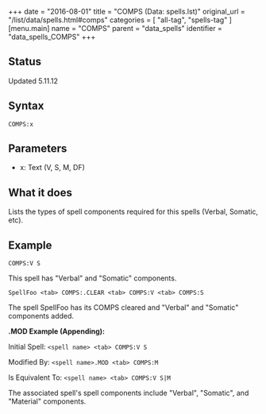 +++
date = "2016-08-01"
title = "COMPS (Data: spells.lst)"
original_url = "/list/data/spells.html#comps"
categories = [ "all-tag", "spells-tag" ]
[menu.main]
    name = "COMPS"
    parent = "data_spells"
    identifier = "data_spells_COMPS"
+++

## Status

Updated 5.11.12

## Syntax

`COMPS:x`

## Parameters

-   x: Text (V, S, M, DF)



What it does
------------

Lists the types of spell components required for this spells (Verbal,
Somatic, etc).

Example
-------

`COMPS:V S`

This spell has "Verbal" and "Somatic" components.

`SpellFoo <tab> COMPS:.CLEAR <tab> COMPS:V <tab> COMPS:S`

The spell SpellFoo has its COMPS cleared and "Verbal" and "Somatic"
components added.

**.MOD Example (Appending):**

Initial Spell: `<spell name> <tab> COMPS:V S`

Modified By: `<spell name>.MOD <tab> COMPS:M`

Is Equivalent To: `<spell name> <tab> COMPS:V S|M`

The associated spell's spell components include "Verbal", "Somatic", and
"Material" components.

